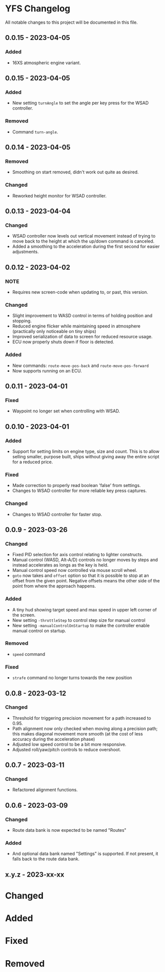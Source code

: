# YFS Changelog

All notable changes to this project will be documented in this file.

## 0.0.15 - 2023-04-05

### Added
* 16XS atmospheric engine variant.

## 0.0.15 - 2023-04-05

### Added
* New setting `turnAngle` to set the angle per key press for the WSAD controller.

### Removed
* Command `turn-angle`.

## 0.0.14 - 2023-04-05

### Removed
* Smoothing on start removed, didn't work out quite as desired.

### Changed
* Reworked height monitor for WSAD controller.

## 0.0.13 - 2023-04-04

### Changed
* WSAD controller now levels out vertical movement instead of trying to move back to the height at which the up/down command is canceled.
* Added a smoothing to the acceleration during the first second for easier adjustments.

## 0.0.12 - 2023-04-02

### NOTE
* Requires new screen-code when updating to, or past, this version.

### Changed
* Slight improvement to WASD control in terms of holding position and stopping.
* Reduced engine flicker while maintaining speed in atmosphere (practically only noticeable on tiny ships)
* Improved serialization of data to screen for reduced resource usage.
* ECU now properly shuts down if floor is detected.

### Added
* New commands: `route-move-pos-back` and `route-move-pos-forward`
* Now supports running on an ECU.

## 0.0.11 - 2023-04-01

### Fixed
* Waypoint no longer set when controlling with WSAD.

## 0.0.10 - 2023-04-01

### Added
* Support for setting limits on engine type, size and count. This is to allow selling smaller, purpose built, ships without giving away the entire script for a reduced price.

### Fixed
* Made correction to properly read boolean 'false' from settings.
* Changes to WSAD controller for more reliable key press captures.

### Changed
* Changes to WSAD controller for faster stop.

## 0.0.9 - 2023-03-26

### Changed

* Fixed PID selection for axis control relating to lighter constructs.
* Manual control (WASD, Alt-A/D) controls no longer moves by steps and instead accelerates as longs as the key is held.
* Manual control speed now controlled via mouse scroll wheel.
* `goto` now takes and `offset` option so that it is possible to stop at an offset from the given point. Negative offsets means the other side of the point from where the approach happens.

### Added
* A tiny hud showing target speed and max speed in upper left corner of the screen.
* New setting `-throttleStep` to control step size for manual control
* New setting `-manualControlOnStartup` to make the controller enable manual control on startup.

### Removed
* `speed` command

### Fixed

* `strafe` command no longer turns towards the new position

## 0.0.8 - 2023-03-12

### Changed

* Threshold for triggering precision movement for a path increased to 0.95.
* Path alignment now only checked when moving along a precision path; this makes diagonal movement more smooth (at the cost of less accuracy during the acceleration phase)
* Adjusted low speed control to be a bit more responsive.
* Adjusted roll/yaw/pitch controls to reduce overshoot.

## 0.0.7 - 2023-03-11

### Changed

* Refactored alignment functions.

## 0.0.6 - 2023-03-09

### Changed

* Route data bank is now expected to be named "Routes"

### Added

* And optional data bank named "Settings" is supported. If not present, it falls back to the route data bank.


## x.y.z - 2023-xx-xx

# Changed

# Added

# Fixed

# Removed

